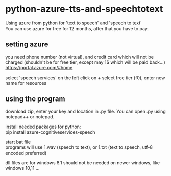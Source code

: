 # python-azure-tts-and-speechtotext
Using azure from python for 'text to speech' and 'speech to text'  
You can use azure for free for 12 months, after that you have to pay.

## setting azure
you need phone number (not virtual), and credit card which will not be charged (shouldn't be for free tier, except may 1$ which will be paid back...)  
https://portal.azure.com/#home

select 'speech services' on the left
click on +
select free tier (f0), enter new name for resources



## using the program
download zip, enter your key and location in .py file. You can open .py using notepad++ or notepad.

install needed packages for python:  
pip install azure-cognitiveservices-speech

start bat file  
programs will use 1.wav (speech to text), or 1.txt (text to speech, utf-8 encoded preferred)

dll files are for windows 8.1 should not be needed on newer windows, like windows 10,11 ...
